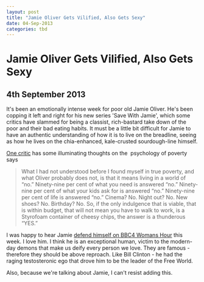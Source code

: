 ```yaml
---
layout: post
title: "Jamie Oliver Gets Vilified, Also Gets Sexy"
date: 04-Sep-2013
categories: tbd
---
```


# Jamie Oliver Gets Vilified, Also Gets Sexy

## 4th September 2013

It's been an emotionally intense week for poor old Jamie Oliver. He's been copping it left and right for his new series 'Save With Jamie',   which some critics have slammed for being a classist, rich-bastard take down of the poor and their bad eating habits. It must be a little bit difficult for Jamie to have an authentic understanding of how it is to live on the breadline, seeing as how he lives on the chia-enhanced, kale-crusted sourdough-line himself.

<a href="http://www.slate.com/blogs/browbeat/2013/08/30/jamie_oliver_s_classism_the_naked_chef_is_not_the_right_person_to_teach.html">One critic</a> has some illuminating thoughts on the  psychology of poverty says

<blockquote>What I had not understood before I found myself in true poverty, and what Oliver probably does not, is that it means living in a world of “no.” Ninety-nine per cent of what you need is answered “no.” Ninety-nine per cent of what your kids ask for is answered “no.” Ninety-nine per cent of life is answered “no.” Cinema? No. Night out? No. New shoes? No. Birthday? No. So, if the only indulgence that is viable, that is within budget, that will not mean you have to walk to work, is a Styrofoam container of cheesy chips, the answer is a thunderous “YES.”</blockquote>

I was happy to hear Jamie <a href="http://www.bbc.co.uk/programmes/b039c5cz/features/singapore-noodles">defend himself on BBC4 Womans Hour</a> this week. I love him. I think he is an exceptional human, victim to the modern-day demons that make us deify every person we love. They are famous - therefore they should be above reproach. Like Bill Clinton - he had the raging testosteronic ego that drove him to be the leader of the Free World.

Also, because we're talking about Jamie, I can't resist adding this.
